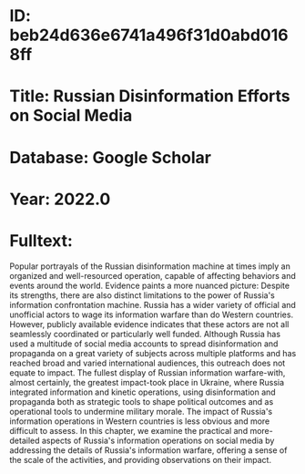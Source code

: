 # ID: beb24d636e6741a496f31d0abd0168ff
# Title: Russian Disinformation Efforts on Social Media
# Database: Google Scholar
# Year: 2022.0
# Fulltext:
Popular portrayals of the Russian disinformation machine at times imply an organized and well-resourced operation, capable of affecting behaviors and events around the world.
Evidence paints a more nuanced picture: Despite its strengths, there are also distinct limitations to the power of Russia's information confrontation machine.
Russia has a wider variety of official and unofficial actors to wage its information warfare than do Western countries.
However, publicly available evidence indicates that these actors are not all seamlessly coordinated or particularly well funded.
Although Russia has used a multitude of social media accounts to spread disinformation and propaganda on a great variety of subjects across multiple platforms and has reached broad and varied international audiences, this outreach does not equate to impact.
The fullest display of Russian information warfare-with, almost certainly, the greatest impact-took place in Ukraine, where Russia integrated information and kinetic operations, using disinformation and propaganda both as strategic tools to shape political outcomes and as operational tools to undermine military morale.
The impact of Russia's information operations in Western countries is less obvious and more difficult to assess.
In this chapter, we examine the practical and more-detailed aspects of Russia's information operations on social media by addressing the details of Russia's information warfare, offering a sense of the scale of the activities, and providing observations on their impact.